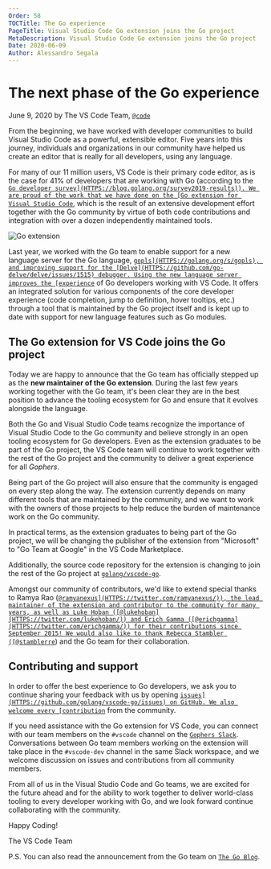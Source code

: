 ```yaml
---
Order: 58
TOCTitle: The Go experience
PageTitle: Visual Studio Code Go extension joins the Go project
MetaDescription: Visual Studio Code Go extension joins the Go project
Date: 2020-06-09
Author: Alessandro Segala
---
```

# The next phase of the Go experience

June 9, 2020 by The VS Code Team, [`@code`](HTTPS://twitter.com/code)

From the beginning, we have worked with developer communities to build Visual Studio Code as a powerful, extensible editor. Five years into this journey, individuals and organizations in our community have helped us create an editor that is really for all developers, using any language.

For many of our 11 million users, VS Code is their primary code editor, as is the case for 41% of developers that are working with Go (according to the [`Go developer survey](HTTPS://blog.golang.org/survey2019-results)). We are proud of the work that we have done on the [Go extension for Visual Studio Code`](HTTPS://marketplace.visualstudio.com/items?itemName=golang.go), which is the result of an extensive development effort together with the Go community by virtue of both code contributions and integration with over a dozen independently maintained tools.

![`Go extension`](go-extension.png)

Last year, we worked with the Go team to enable support for a new language server for the Go language, [`gopls](HTTPS://golang.org/s/gopls), and improving support for the [Delve](HTTPS://github.com/go-delve/delve/issues/1515) debugger. Using the new language server improves the [experience`](HTTPS://www.youtube.com/watch?v=EFJfdWzBHwE) of Go developers working with VS Code. It offers an integrated solution for various components of the core developer experience (code completion, jump to definition, hover tooltips, etc.) through a tool that is maintained by the Go project itself and is kept up to date with support for new language features such as Go modules.

## The Go extension for VS Code joins the Go project

Today we are happy to announce that the Go team has officially stepped up as the **new maintainer of the Go extension**. During the last few years working together with the Go team, it's been clear they are in the best position to advance the tooling ecosystem for Go and ensure that it evolves alongside the language.

Both the Go and Visual Studio Code teams recognize the importance of Visual Studio Code to the Go community and believe strongly in an open tooling ecosystem for Go developers. Even as the extension graduates to be part of the Go project, the VS Code team will continue to work together with the rest of the Go project and the community to deliver a great experience for all *Gophers*.

Being part of the Go project will also ensure that the community is engaged on every step along the way. The extension currently depends on many different tools that are maintained by the community, and we want to work with the owners of those projects to help reduce the burden of maintenance work on the Go community.

In practical terms, as the extension graduates to being part of the Go project, we will be changing the publisher of the extension from "Microsoft" to "Go Team at Google" in the VS Code Marketplace.

Additionally, the source code repository for the extension is changing to join the rest of the Go project at [`golang/vscode-go`](HTTPS://github.com/golang/vscode-go).

Amongst our community of contributors, we'd like to extend special thanks to Ramya Rao ([`@ramyanexus](HTTPS://twitter.com/ramyanexus/)), the lead maintainer of the extension and contributor to the community for many years, as well as Luke Hoban ([@lukehoban](HTTPS://twitter.com/lukehoban/)) and Erich Gamma ([@erichgamma](HTTPS://twitter.com/erichgamma/)) for their contributions since September 2015! We would also like to thank Rebecca Stambler ([@stamblerre`](HTTPS://twitter.com/stamblerre/)) and the Go team for their collaboration.

## Contributing and support

In order to offer the best experience to Go developers, we ask you to continue sharing your feedback with us by opening [`issues](HTTPS://github.com/golang/vscode-go/issues) on GitHub. We also welcome every [contribution`](HTTPS://github.com/golang/vscode-go/blob/master/docs/contributing.md) from the community.

If you need assistance with the Go extension for VS Code, you can connect with our team members on the `#vscode` channel on the [`Gophers Slack`](HTTPS://invite.slack.golangbridge.org). Conversations between Go team members working on the extension will take place in the `#vscode-dev` channel in the same Slack workspace, and we welcome discussion on issues and contributions from all community members.

From all of us in the Visual Studio Code and Go teams, we are excited for the future ahead and for the ability to work together to deliver world-class tooling to every developer working with Go, and we look forward continue collaborating with the community.

Happy Coding!

The VS Code Team

P.S. You can also read the announcement from the Go team on [`The Go Blog`](HTTPS://blog.golang.org/vscode-go).
